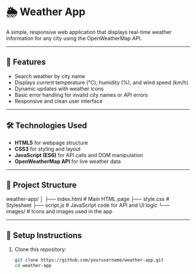 # 🌦️ Weather App

A simple, responsive web application that displays real-time weather information for any city using the OpenWeatherMap API.

---

## 🚀 Features

- Search weather by city name
- Displays current temperature (°C), humidity (%), and wind speed (km/h)
- Dynamic updates with weather icons
- Basic error handling for invalid city names or API errors
- Responsive and clean user interface

---

## 🛠️ Technologies Used

- **HTML5** for webpage structure  
- **CSS3** for styling and layout  
- **JavaScript (ES6)** for API calls and DOM manipulation  
- **OpenWeatherMap API** for live weather data

---

## 📁 Project Structure

weather-app/
│
├── index.html # Main HTML page
├── style.css # Stylesheet
├── script.js # JavaScript code for API and UI logic
└── images/ # Icons and images used in the app

---

## 🔑 Setup Instructions

1. Clone this repository:

   ```bash
   git clone https://github.com/yourusername/weather-app.git
   cd weather-app
